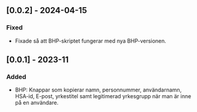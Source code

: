 ﻿## [0.0.2] - 2024-04-15

### Fixed

- Fixade så att BHP-skriptet fungerar med nya BHP-versionen.

## [0.0.1] - 2023-11

### Added 

- BHP: Knappar som kopierar namn, personnummer, användarnamn, HSA-id, E-post, yrkestitel samt legitimerad yrkesgrupp när man är inne på en användare.